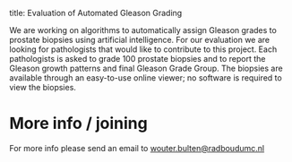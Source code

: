 title: Evaluation of Automated Gleason Grading

We are working on algorithms to automatically assign Gleason grades to prostate biopsies using artificial intelligence. For our evaluation we are looking for pathologists that would like to contribute to this project. Each pathologists is asked to grade 100 prostate biopsies and to report the Gleason growth patterns and final Gleason Grade Group. The biopsies are available through an easy-to-use online viewer; no software is required to view the biopsies.

# More info / joining

For more info please send an email to [wouter.bulten@radboudumc.nl](wouter.bulten@radboudumc.nl)
